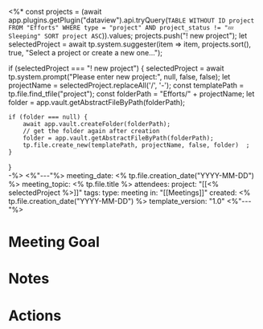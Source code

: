<%* 
const projects = (await app.plugins.getPlugin("dataview").api.tryQuery(`
TABLE WITHOUT ID
project
FROM "Efforts"
WHERE type = "project" AND project_status != "💤 Sleeping"
SORT project ASC
`)).values;
projects.push("! new project");
let selectedProject = await tp.system.suggester(item => item, projects.sort(), true, "Select a project or create a new one...");

if (selectedProject === "! new project") {
	selectedProject = await tp.system.prompt("Please enter new project:", null, false, false);
	let projectName = selectedProject.replaceAll('/', '-');
	const templatePath = tp.file.find_tfile("project");
	const folderPath = "Efforts/" +  projectName;
	let folder = app.vault.getAbstractFileByPath(folderPath);
	
	if (folder === null) {  
		await app.vault.createFolder(folderPath);  
		// get the folder again after creation  
		folder = app.vault.getAbstractFileByPath(folderPath);  
		tp.file.create_new(templatePath, projectName, false, folder)  ;
	}
}	
-%>
<%"---"%>
meeting_date: <% tp.file.creation_date("YYYY-MM-DD") %>
meeting_topic: <% tp.file.title %>
attendees: 
project:  "[[<% selectedProject %>]]"
tags: 
type: meeting
in: "[[Meetings]]"
created: <% tp.file.creation_date("YYYY-MM-DD") %>
template_version: "1.0"
<%"---"%>

# Meeting Goal


# Notes


# Actions

